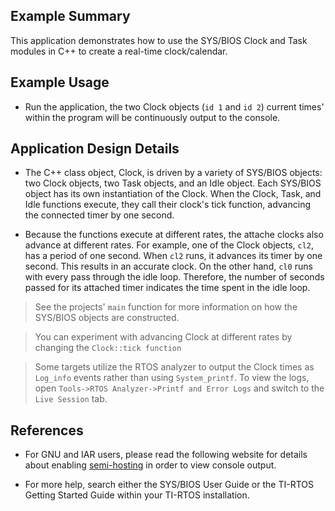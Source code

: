 ## Example Summary

This application demonstrates how to use the SYS/BIOS Clock and Task modules in
C++ to create a real-time clock/calendar.

## Example Usage

* Run the application, the two Clock objects (`id 1` and `id 2`) current times'
within the program will be continuously output to the console.

## Application Design Details

* The C++ class object, Clock, is driven by a variety of SYS/BIOS objects: two
Clock objects, two Task objects, and an Idle object. Each SYS/BIOS object has
its own instantiation of the Clock.  When the Clock, Task, and Idle functions
execute, they call their clock's tick function, advancing the connected timer
by one second.

* Because the functions execute at different rates, the attache clocks also
advance at different rates.  For example, one of the Clock objects, `cl2`,
has a period of one second.  When `cl2` runs, it advances its timer by
one second. This results in an accurate clock.  On the other hand,
`cl0` runs with every pass through the idle loop.  Therefore, the number of
seconds passed for its attached timer indicates the time spent in the idle loop.

> See the projects' `main` function for more information on how the SYS/BIOS
objects are constructed.

> You can experiment with advancing Clock at different rates
by changing the `Clock::tick function`

> Some targets utilize the RTOS analyzer to output the Clock times as
`Log_info` events rather than using `System_printf`. To view the logs, open
`Tools->RTOS Analyzer->Printf and Error Logs` and switch to the `Live
Session` tab.

## References
* For GNU and IAR users, please read the following website for details
  about enabling [semi-hosting](http://processors.wiki.ti.com/index.php/TI-RTOS_Examples_SemiHosting)
  in order to view console output.

* For more help, search either the SYS/BIOS User Guide or the TI-RTOS
Getting Started Guide within your TI-RTOS installation.
